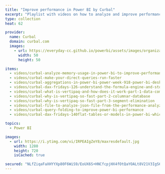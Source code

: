 ```yaml
---
title: "Improve performance in Power BI by Curbal"
excerpt: "Playlist with videos on how to analyze and improve performance of your models in Power BI"
type: collection
heat: 62

provider:
  name: Curbal
  domain: curbal.com
  images:
    - url: https://everyday-cc.github.io/powerbi/assets/images/organizations/curbal.com-50x50.jpg
      width: 50
      height: 50

items:
  - videos/curbal-analyze-memory-usage-in-power-bi-to-improve-performance
  - videos/curbal-make-your-direct-queries-run-faster
  - videos/curbal-aggregations-in-power-bi-power-week-918-power-bi-desktop-update
  - videos/curbal-dax-fridays-126-understand-the-formula-engine-and-storage-engine-to-optimize-your-dax-queries
  - videos/curbal-what-is-vertipaq-and-how-does-it-work-part-1-data-compression
  - videos/curbal-why-is-vertipaq-so-fast-part-2-columnar-database
  - videos/curbal-why-is-vertipaq-so-fast-part-3-segment-elimination
  - videos/curbal-file-to-analyze-json-file-from-the-performance-analyzer-in-power-bi-part-2
  - videos/curbal-query-folding-to-improve-power-bi-performance
  - videos/curbal-dax-fridays-140flat-tables-or-models-in-power-bi-which-one-should-i-choose-and-why

topics:
  - Power BI

images:
  - url: https://i.ytimg.com/vi/IRPEAIgZeY8/maxresdefault.jpg
    width: 1280
    height: 720
    isCached: true

secured: "NLfZiqaFaXHYYXp80F6WiS9/EoUX6S+HNCfcpjHX4fOtQaYOALt8V21V3IgS6q9F1AcMWNO7G0AMjN7GZdpJojDwa8xrtiQzOboajej9pLWalwWt1D9DyBEHdzx/6ld3mpZZks4aOddJcoZ+tgPcKKTGlBJkjBvqWOCskuUUIVraWapJlWF7ZSzv8SNwWL34QaCKi4jM2NUTe5V2/UkfKdvmVHgWCOCDIZthxPUY07hw2eS1Vbh8eHkXqLujlScuMnCQts2rtE7R/4DJZ8R/Q8+86005Q75IQVKqe09S25qOHsL/jWbMMgTWCtazOaxRDJIKAKzuiSXX3OVFrZhuNYStUAkLRTfKIvqsQZpBJeo=;sxJgYUxsN819N//ElkA+YA=="
---
```


